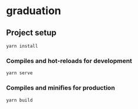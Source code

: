 # graduation

## Project setup
```
yarn install
```

### Compiles and hot-reloads for development
```
yarn serve
```

### Compiles and minifies for production
```
yarn build
```
